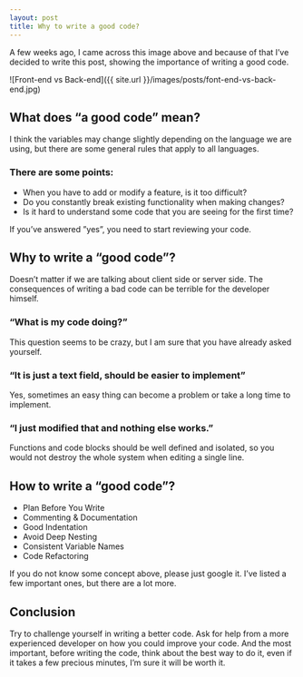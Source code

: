 ```yaml
---
layout: post
title: Why to write a good code?
---
```


A few weeks ago, I came across this image above and because of that I’ve decided to write this post, showing the importance of writing a good code.

![Front-end vs Back-end]({{ site.url }}/images/posts/font-end-vs-back-end.jpg)

## What does “a good code” mean?

I think the variables may change slightly depending on the language we are using, but there are some general rules that apply to all languages.

### There are some points:

- When you have to add or modify a feature, is it too difficult?
- Do you constantly break existing functionality when making changes?
- Is it hard to understand some code that you are seeing for the first time?

If you’ve answered ”yes”, you need to start reviewing your code.

## Why to write a “good code”?

Doesn’t matter if we are talking about client side or server side. The consequences of writing a bad code can be terrible for the developer himself.

### “What is my code doing?”
This question seems to be crazy, but I am sure that you have already asked yourself.

### “It is just a text field, should be easier to implement”
Yes, sometimes an easy thing can become a problem or take a long time to implement.

### “I just modified that and nothing else works.”
Functions and code blocks should be well defined and isolated, so you would not destroy the whole system when editing a single line.

## How to write a “good code”?

- Plan Before You Write
- Commenting & Documentation
- Good Indentation
- Avoid Deep Nesting
- Consistent Variable Names
- Code Refactoring

If you do not know some concept above, please just google it. I’ve listed a few important ones, but there are a lot more.

## Conclusion

Try to challenge yourself in writing a better code. Ask for help from a more experienced developer on how you could improve your code. And the most important, before writing the code, think about the best way to do it, even if it takes a few precious minutes, I’m sure it will be worth it.